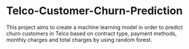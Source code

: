 # Telco-Customer-Churn-Prediction
This project aims to create a machine learning model in order to predict churn customers in Telco based on contract type, payment methods, monthly charges and total charges by using random forest.
